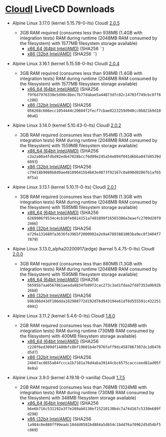[CloudI](https://cloudi.org) LiveCD Downloads
=============================================

* Alpine Linux 3.17.0 (kernel 5.15.79-0-lts) CloudI [2.0.5](https://osdn.net/dl/cloudi/cloudi-2.0.5.tar.gz)
  * 3GB RAM required (consumes less than 938MB (1.4GB with integration tests) RAM during runtime (2048MB RAM consumed by the filesystem) with 1577MB filesystem storage available)
    * [x86_64 (64bit Intel/AMD)](https://osdn.net/dl/cloudi/alpine-3.17.0-x86_64-cloudi-2.0.5.iso)
    (SHA256 ``)
    * [x86 (32bit Intel/AMD)](https://osdn.net/dl/cloudi/alpine-3.17.0-x86-cloudi-2.0.5.iso)
    (SHA256 ``)

* Alpine Linux 3.16.1 (kernel 5.15.58-0-lts) CloudI [2.0.4](https://osdn.net/dl/cloudi/cloudi-2.0.4.tar.gz)
  * 3GB RAM required (consumes less than 938MB (1.4GB with integration tests) RAM during runtime (2048MB RAM consumed by the filesystem) with 1577MB filesystem storage available)
    * [x86_64 (64bit Intel/AMD)](https://osdn.net/dl/cloudi/alpine-3.16.1-x86_64-cloudi-2.0.4.iso)
    (SHA256 `f9f6d7976338e5d90c8bec7b77dabae5a44873dfc02c14703f749cbc8ff6c286`)
    * [x86 (32bit Intel/AMD)](https://osdn.net/dl/cloudi/alpine-3.16.1-x86-cloudi-2.0.4.iso)
    (SHA256 `056268c666ecc1054444c20604f2fecf7cbae0223259d940cc0b821b9d1000a6`)

* Alpine Linux 3.14.0 (kernel 5.10.43-0-lts) CloudI [2.0.2](https://osdn.net/dl/cloudi/cloudi-2.0.2.tar.gz)
  * 3GB RAM required (consumes less than 954MB (1.3GB with integration tests) RAM during runtime (2048MB RAM consumed by the filesystem) with 1559MB filesystem storage available)
    * [x86_64 (64bit Intel/AMD)](https://osdn.net/dl/cloudi/alpine-3.14.0-x86_64-cloudi-2.0.2.iso)
    (SHA256 `c3a2a00a4fdbd92edb47028bccf6d09e245a54e894f041d6bba047d4539d6893`)
    * [x86 (32bit Intel/AMD)](https://osdn.net/dl/cloudi/alpine-3.14.0-x86-cloudi-2.0.2.iso)
    (SHA256 `c79d18b9080b8d9ae481096415b4b83e4073f92167c0a890d0286fb1af650f5a`)

* Alpine Linux 3.13.1 (kernel 5.10.11-0-lts) CloudI [2.0.1](https://osdn.net/dl/cloudi/cloudi-2.0.1.tar.gz)
  * 3GB RAM required (consumes less than 905MB (1.3GB with integration tests) RAM during runtime (2048MB RAM consumed by the filesystem) with 1595MB filesystem storage available)
    * [x86_64 (64bit Intel/AMD)](https://osdn.net/dl/cloudi/alpine-3.13.1-x86_64-cloudi-2.0.1.iso)
    (SHA256 `6269906f9534c4cb10fe0814151a7401899f16503386e3eaefc2709d20f92466`)
    * [x86 (32bit Intel/AMD)](https://osdn.net/dl/cloudi/alpine-3.13.1-x86-cloudi-2.0.1.iso)
    (SHA256 `e729a131680fa3636fe3965f2000902a2e9a47893881003ba9ec8f3404f77879`)

* Alpine Linux 3.13.0_alpha20200917(edge) (kernel 5.4.75-0-lts) CloudI [2.0.0](https://osdn.net/dl/cloudi/cloudi-2.0.0.tar.gz)
  * 3GB RAM required (consumes less than 880MB (1.3GB with integration tests) RAM during runtime (2048MB RAM consumed by the filesystem) with 1595MB filesystem storage available)
    * [x86_64 (64bit Intel/AMD)](https://osdn.net/dl/cloudi/alpine-3.13.0_alpha20200917-x86_64-cloudi-2.0.0.iso)
    (SHA256 `56595b7aa6567861aeada8834fb89f2cac273c3ad1fdaa2fdd7353a9b92b26b8`)
    * [x86 (32bit Intel/AMD)](https://osdn.net/dl/cloudi/alpine-3.13.0_alpha20200917-x86-cloudi-2.0.0.iso)
    (SHA256 `b9b386d43df106dda182988772d192d76d943194e61df8d555591c4322516991`)

* Alpine Linux 3.11.2 (kernel 5.4.6-0-lts) CloudI [1.8.0](https://osdn.net/dl/cloudi/cloudi-1.8.0.tar.gz)
  * 2GB RAM required (consumes less than 768MB (1024MB with integration tests) RAM during runtime (730MB RAM consumed by the filesystem) with 400MB filesystem storage available)
    * [x86_64 (64bit Intel/AMD)](https://osdn.net/dl/cloudi/alpine-3.11.2-x86_64-cloudi-1.8.0.iso)
    (SHA256 `c220f6ed309df1480bfc8bf19601b4e7976faff9dc4587867307dc1d8476d5d7`)
    * [x86 (32bit Intel/AMD)](https://osdn.net/dl/cloudi/alpine-3.11.2-x86-cloudi-1.8.0.iso)
    (SHA256 `24b87acd655a04fccca1b7181a76d4aba39144cbc6575caccceed81ad05f8e8a`)

* Alpine Linux 3.9.0 (kernel 4.19.18-0-vanilla) CloudI [1.7.5](https://osdn.net/dl/cloudi/cloudi-1.7.5.tar.gz)
  * 2GB RAM required (consumes less than 768MB (1024MB with integration tests) RAM during runtime (730MB RAM consumed by the filesystem) with 348MB filesystem storage available)
    * [x86_64 (64bit Intel/AMD)](https://osdn.net/dl/cloudi/alpine-3.9.0-x86_64-cloudi-1.7.5.iso)
    (SHA256 `b6e6b716c531192a3f7e209ab0130ef15210130bdc7a74d167c5330e689fd298`)
    * [x86 (32bit Intel/AMD)](https://osdn.net/dl/cloudi/alpine-3.9.0-x86-cloudi-1.7.5.iso)
    (SHA256 `1a984c0e880ff99eadc10ddd0502bd884a5db54c1b4d76a70962d5d54bf5c869`)

